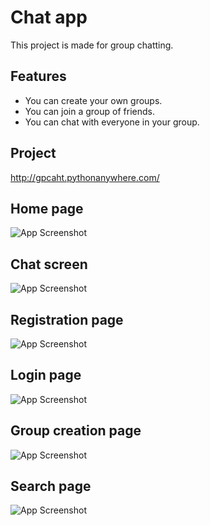 
# Chat app

This project is made for group chatting. 




## Features

- You can create your own groups.
- You can join a group of friends.
- You can chat with everyone in your group.


## Project

http://gpcaht.pythonanywhere.com/


## Home page

![App Screenshot](https://dashing-pika-0fa706.netlify.app/screenshots/chat-5.png)


## Chat screen

![App Screenshot](https://dashing-pika-0fa706.netlify.app/screenshots/chat-4.png)


## Registration page

![App Screenshot](https://dashing-pika-0fa706.netlify.app/screenshots/chat-2.png)


## Login page

![App Screenshot](https://dashing-pika-0fa706.netlify.app/screenshots/chat-1.png)


## Group creation page

![App Screenshot](https://dashing-pika-0fa706.netlify.app/screenshots/chat-3.png)


## Search page

![App Screenshot](https://dashing-pika-0fa706.netlify.app/screenshots/chat-6.png)

